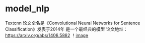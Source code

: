 # model_nlp
Textcnn 论文全名是《Convolutional Neural Networks for Sentence Classification》发表于2014年 是一个最经典的模型
论文地址：https://arxiv.org/abs/1408.5882
！[image](https://github.com/Jerryten/model_nlp/blob/master/textcnn/textcnn.jpg)
